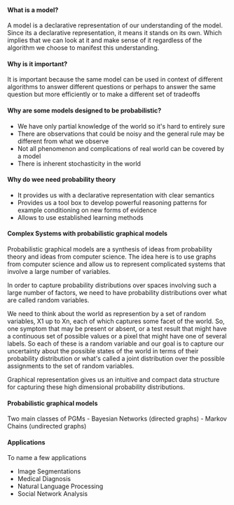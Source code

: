 <h4>What is a model?</h4>
A model is a declarative representation of our understanding of the model. Since its a declarative representation, it means it stands on its own. Which implies that we can look at it and make sense of it regardless of the algorithm we choose to manifest this understanding.

<h4>Why is it important?</h4>
It is important because the same model can be used in context of different algorithms to answer different questions or perhaps to answer the same question but more efficiently or to make a different set of tradeoffs

<h4>Why are some models designed to be probabilistic?</h4>
<ul>
  <li>We have only partial knowledge of the world so it's hard to entirely sure</li>
  <li>There are observations that could be noisy and the general rule may be different from what we observe</li>
  <li>Not all phenomenon and complications of real world can be covered by a model</li>
  <li>There is inherent stochasticity in the world</li> 
</ul>

<h4> Why do wee need probability theory</h4>
<ul>
  <li>It provides us with a declarative representation with clear semantics</li> 
  <li>Provides us a tool box to develop powerful reasoning patterns for example conditioning on new forms of evidence</li> 
  <li>Allows to use established learning methods</li> 
</ul>

<h4>Complex Systems with probabilistic graphical models</h4>
Probabilistic graphical models are a synthesis of ideas from probability theory and ideas from computer science. The idea here is to use graphs from computer science and allow us to represent complicated systems that involve a large number of variables. 

In order to capture probability distributions over spaces involving such a large number of factors, we need to have probability distributions over what are called random variables. 

We need to think about the world as represention by a set of random variables, X1 up to Xn, each of which captures some facet of the world. So, one symptom that may be present or absent, or a test result that might have a continuous set of possible values or a pixel that might have one of several labels. So each of these is a random variable and our goal is to capture our uncertainty about the possible states of the world in terms of their probability distribution or what's called a joint distribution over the possible assignments to the set of random variables.

Graphical representation gives us an intuitive and compact data structure for capturing these high dimensional probability distributions. 

<h4>Probabilistic graphical models</h4>
Two main classes of PGMs
- Bayesian Networks (directed graphs)
- Markov Chains (undirected graphs)

<h4>Applications</h4>
To name a few applications
<ul>
  <li>Image Segmentations</li>
  <li>Medical Diagnosis</li>
  <li>Natural Language Processing</li>
  <li>Social Network Analysis</li>
</ul>
